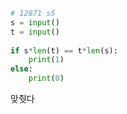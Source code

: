 ```python
# 12871 s5
s = input()
t = input()
    
if s*len(t) == t*len(s):
    print(1)
else:
    print(0)
```

맞췃다
